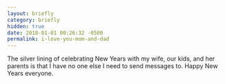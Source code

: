 ```yaml
---
layout: briefly
category: briefly
hidden: true
date: 2018-01-01 00:26:32 -0500
permalink: i-love-you-mom-and-dad
---
```


The silver lining of celebrating New Years with my wife, our kids, and her parents is that I have no one else I need to send messages to. Happy New Years everyone. 
